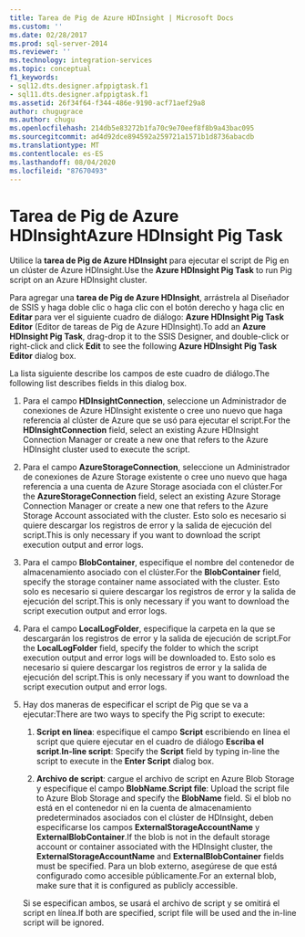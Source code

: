 ```yaml
---
title: Tarea de Pig de Azure HDInsight | Microsoft Docs
ms.custom: ''
ms.date: 02/28/2017
ms.prod: sql-server-2014
ms.reviewer: ''
ms.technology: integration-services
ms.topic: conceptual
f1_keywords:
- sql12.dts.designer.afppigtask.f1
- sql11.dts.designer.afppigtask.f1
ms.assetid: 26f34f64-f344-486e-9190-acf71aef29a8
author: chugugrace
ms.author: chugu
ms.openlocfilehash: 214db5e83272b1fa70c9e70eef8f8b9a43bac095
ms.sourcegitcommit: ad4d92dce894592a259721a1571b1d8736abacdb
ms.translationtype: MT
ms.contentlocale: es-ES
ms.lasthandoff: 08/04/2020
ms.locfileid: "87670493"
---
```

# <a name="azure-hdinsight-pig-task"></a><span data-ttu-id="fc67b-102">Tarea de Pig de Azure HDInsight</span><span class="sxs-lookup"><span data-stu-id="fc67b-102">Azure HDInsight Pig Task</span></span>
<span data-ttu-id="fc67b-103">Utilice la **tarea de Pig de Azure HDInsight** para ejecutar el script de Pig en un clúster de Azure HDInsight.</span><span class="sxs-lookup"><span data-stu-id="fc67b-103">Use the **Azure HDInsight Pig Task** to run Pig script on an Azure HDInsight cluster.</span></span>
     
<span data-ttu-id="fc67b-104">Para agregar una **tarea de Pig de Azure HDInsight**, arrástrela al Diseñador de SSIS y haga doble clic o haga clic con el botón derecho y haga clic en **Editar** para ver el siguiente cuadro de diálogo: **Azure HDInsight Pig Task Editor** (Editor de tareas de Pig de Azure HDInsight).</span><span class="sxs-lookup"><span data-stu-id="fc67b-104">To add an **Azure HDInsight Pig Task**, drag-drop it to the SSIS Designer, and double-click or right-click and click **Edit** to see the following **Azure HDInsight Pig Task Editor** dialog box.</span></span>  
  
 <span data-ttu-id="fc67b-105">La lista siguiente describe los campos de este cuadro de diálogo.</span><span class="sxs-lookup"><span data-stu-id="fc67b-105">The following list describes fields in this dialog box.</span></span>  
  
1.  <span data-ttu-id="fc67b-106">Para el campo **HDInsightConnection**, seleccione un Administrador de conexiones de Azure HDInsight existente o cree uno nuevo que haga referencia al clúster de Azure que se usó para ejecutar el script.</span><span class="sxs-lookup"><span data-stu-id="fc67b-106">For the **HDInsightConnection** field, select an existing Azure HDInsight Connection Manager or create a new one that refers to the Azure HDInsight cluster used to execute the script.</span></span>
  
2.  <span data-ttu-id="fc67b-107">Para el campo **AzureStorageConnection**, seleccione un Administrador de conexiones de Azure Storage existente o cree uno nuevo que haga referencia a una cuenta de Azure Storage asociada con el clúster.</span><span class="sxs-lookup"><span data-stu-id="fc67b-107">For the **AzureStorageConnection** field, select an existing Azure Storage Connection Manager or create a new one that refers to the Azure Storage Account associated with the cluster.</span></span> <span data-ttu-id="fc67b-108">Esto solo es necesario si quiere descargar los registros de error y la salida de ejecución del script.</span><span class="sxs-lookup"><span data-stu-id="fc67b-108">This is only necessary if you want to download the script execution output and error logs.</span></span>
 
3.  <span data-ttu-id="fc67b-109">Para el campo **BlobContainer**, especifique el nombre del contenedor de almacenamiento asociado con el clúster.</span><span class="sxs-lookup"><span data-stu-id="fc67b-109">For the **BlobContainer** field, specify the storage container name associated with the cluster.</span></span> <span data-ttu-id="fc67b-110">Esto solo es necesario si quiere descargar los registros de error y la salida de ejecución del script.</span><span class="sxs-lookup"><span data-stu-id="fc67b-110">This is only necessary if you want to download the script execution output and error logs.</span></span>
  
4.  <span data-ttu-id="fc67b-111">Para el campo **LocalLogFolder**, especifique la carpeta en la que se descargarán los registros de error y la salida de ejecución de script.</span><span class="sxs-lookup"><span data-stu-id="fc67b-111">For the **LocalLogFolder** field, specify the folder to which the script execution output and error logs will be downloaded to.</span></span> <span data-ttu-id="fc67b-112">Esto solo es necesario si quiere descargar los registros de error y la salida de ejecución del script.</span><span class="sxs-lookup"><span data-stu-id="fc67b-112">This is only necessary if you want to download the script execution output and error logs.</span></span>   
  
5.  <span data-ttu-id="fc67b-113">Hay dos maneras de especificar el script de Pig que se va a ejecutar:</span><span class="sxs-lookup"><span data-stu-id="fc67b-113">There are two ways to specify the Pig script to execute:</span></span>
  
    1.  <span data-ttu-id="fc67b-114">**Script en línea**: especifique el campo **Script** escribiendo en línea el script que quiere ejecutar en el cuadro de diálogo **Escriba el script**.</span><span class="sxs-lookup"><span data-stu-id="fc67b-114">**In-line script**: Specify the **Script** field by typing in-line the script to execute in the **Enter Script** dialog box.</span></span>
  
    2.  <span data-ttu-id="fc67b-115">**Archivo de script**: cargue el archivo de script en Azure Blob Storage y especifique el campo **BlobName**.</span><span class="sxs-lookup"><span data-stu-id="fc67b-115">**Script file**: Upload the script file to Azure Blob Storage and specify the **BlobName** field.</span></span> <span data-ttu-id="fc67b-116">Si el blob no está en el contenedor ni en la cuenta de almacenamiento predeterminados asociados con el clúster de HDInsight, deben especificarse los campos **ExternalStorageAccountName** y **ExternalBlobContainer**.</span><span class="sxs-lookup"><span data-stu-id="fc67b-116">If the blob is not in the default storage account or container associated with the HDInsight cluster, the **ExternalStorageAccountName** and **ExternalBlobContainer** fields must be specified.</span></span> <span data-ttu-id="fc67b-117">Para un blob externo, asegúrese de que está configurado como accesible públicamente.</span><span class="sxs-lookup"><span data-stu-id="fc67b-117">For an external blob, make sure that it is configured as publicly accessible.</span></span>  
  
     <span data-ttu-id="fc67b-118">Si se especifican ambos, se usará el archivo de script y se omitirá el script en línea.</span><span class="sxs-lookup"><span data-stu-id="fc67b-118">If both are specified, script file will be used and the in-line script will be ignored.</span></span>
